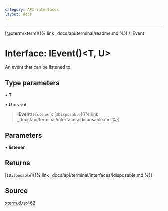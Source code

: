 ```yaml
---
category: API-interfaces
layout: docs
---
```



***

[@xterm/xterm]({% link _docs/api/terminal/readme.md %}) / IEvent

# Interface: IEvent()\<T, U\>

An event that can be listened to.

## Type parameters

• **T**

• **U** = `void`

> **IEvent**(`listener`): [`IDisposable`]({% link _docs/api/terminal/interfaces/idisposable.md %})

## Parameters

• **listener**

## Returns

[`IDisposable`]({% link _docs/api/terminal/interfaces/idisposable.md %})

## Source

[xterm.d.ts:462](https://github.com/xtermjs/xterm.js/blob/5.5.0/typings/xterm.d.ts#L462)
